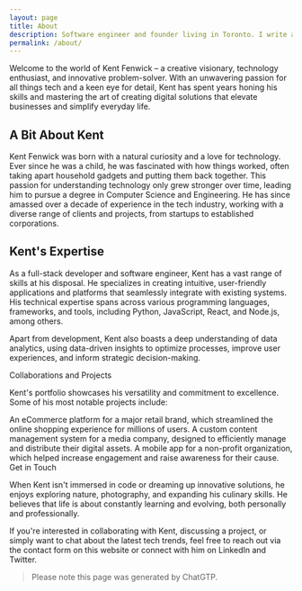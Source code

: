 ```yaml
---
layout: page
title: About
description: Software engineer and founder living in Toronto. I write about software engineering, parenting, startups, and life. 
permalink: /about/
---
```


Welcome to the world of Kent Fenwick – a creative visionary, technology enthusiast, and innovative problem-solver. With an unwavering passion for all things tech and a keen eye for detail, Kent has spent years honing his skills and mastering the art of creating digital solutions that elevate businesses and simplify everyday life.

## A Bit About Kent

Kent Fenwick was born with a natural curiosity and a love for technology. Ever since he was a child, he was fascinated with how things worked, often taking apart household gadgets and putting them back together. This passion for understanding technology only grew stronger over time, leading him to pursue a degree in Computer Science and Engineering. He has since amassed over a decade of experience in the tech industry, working with a diverse range of clients and projects, from startups to established corporations.

## Kent's Expertise

As a full-stack developer and software engineer, Kent has a vast range of skills at his disposal. He specializes in creating intuitive, user-friendly applications and platforms that seamlessly integrate with existing systems. His technical expertise spans across various programming languages, frameworks, and tools, including Python, JavaScript, React, and Node.js, among others.

Apart from development, Kent also boasts a deep understanding of data analytics, using data-driven insights to optimize processes, improve user experiences, and inform strategic decision-making.

Collaborations and Projects

Kent's portfolio showcases his versatility and commitment to excellence. Some of his most notable projects include:

An eCommerce platform for a major retail brand, which streamlined the online shopping experience for millions of users.
A custom content management system for a media company, designed to efficiently manage and distribute their digital assets.
A mobile app for a non-profit organization, which helped increase engagement and raise awareness for their cause.
Get in Touch

When Kent isn't immersed in code or dreaming up innovative solutions, he enjoys exploring nature, photography, and expanding his culinary skills. He believes that life is about constantly learning and evolving, both personally and professionally.

If you're interested in collaborating with Kent, discussing a project, or simply want to chat about the latest tech trends, feel free to reach out via the contact form on this website or connect with him on LinkedIn and Twitter.

> Please note this page was generated by ChatGTP.
